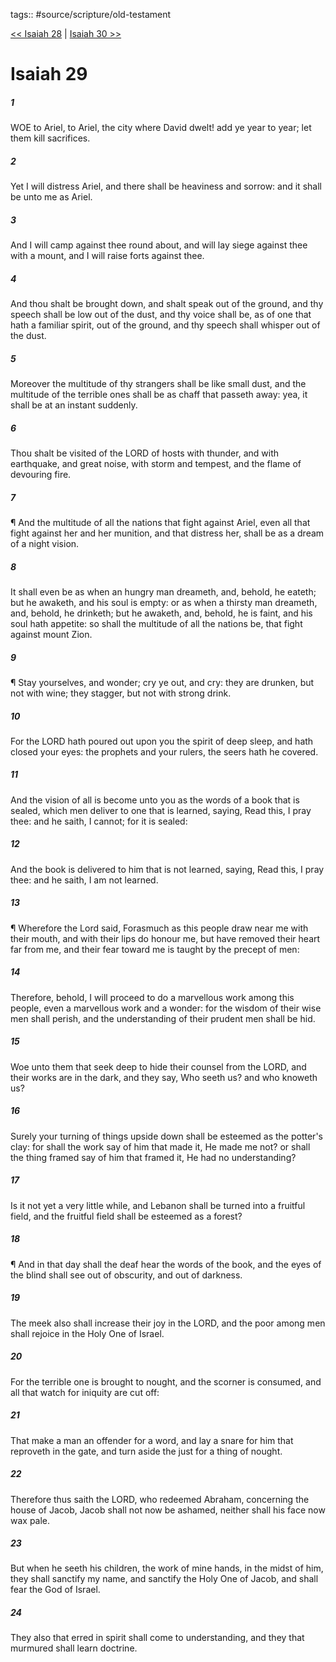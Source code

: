 tags:: #source/scripture/old-testament

[<< Isaiah 28](/old-testament/23_Isaiah/Isaiah_28.md) | [Isaiah 30 >>](/old-testament/23_Isaiah/Isaiah_30.md)

# Isaiah 29

##### 1

WOE to Ariel, to Ariel, the city where David dwelt! add ye year to year; let them kill sacrifices.

##### 2

Yet I will distress Ariel, and there shall be heaviness and sorrow: and it shall be unto me as Ariel.

##### 3

And I will camp against thee round about, and will lay siege against thee with a mount, and I will raise forts against thee.

##### 4

And thou shalt be brought down, and shalt speak out of the ground, and thy speech shall be low out of the dust, and thy voice shall be, as of one that hath a familiar spirit, out of the ground, and thy speech shall whisper out of the dust.

##### 5

Moreover the multitude of thy strangers shall be like small dust, and the multitude of the terrible ones shall be as chaff that passeth away: yea, it shall be at an instant suddenly.

##### 6

Thou shalt be visited of the LORD of hosts with thunder, and with earthquake, and great noise, with storm and tempest, and the flame of devouring fire.

##### 7

¶ And the multitude of all the nations that fight against Ariel, even all that fight against her and her munition, and that distress her, shall be as a dream of a night vision.

##### 8

It shall even be as when an hungry man dreameth, and, behold, he eateth; but he awaketh, and his soul is empty: or as when a thirsty man dreameth, and, behold, he drinketh; but he awaketh, and, behold, he is faint, and his soul hath appetite: so shall the multitude of all the nations be, that fight against mount Zion.

##### 9

¶ Stay yourselves, and wonder; cry ye out, and cry: they are drunken, but not with wine; they stagger, but not with strong drink.

##### 10

For the LORD hath poured out upon you the spirit of deep sleep, and hath closed your eyes: the prophets and your rulers, the seers hath he covered.

##### 11

And the vision of all is become unto you as the words of a book that is sealed, which men deliver to one that is learned, saying, Read this, I pray thee: and he saith, I cannot; for it is sealed:

##### 12

And the book is delivered to him that is not learned, saying, Read this, I pray thee: and he saith, I am not learned.

##### 13

¶ Wherefore the Lord said, Forasmuch as this people draw near me with their mouth, and with their lips do honour me, but have removed their heart far from me, and their fear toward me is taught by the precept of men:

##### 14

Therefore, behold, I will proceed to do a marvellous work among this people, even a marvellous work and a wonder: for the wisdom of their wise men shall perish, and the understanding of their prudent men shall be hid.

##### 15

Woe unto them that seek deep to hide their counsel from the LORD, and their works are in the dark, and they say, Who seeth us? and who knoweth us?

##### 16

Surely your turning of things upside down shall be esteemed as the potter's clay: for shall the work say of him that made it, He made me not? or shall the thing framed say of him that framed it, He had no understanding?

##### 17

Is it not yet a very little while, and Lebanon shall be turned into a fruitful field, and the fruitful field shall be esteemed as a forest?

##### 18

¶ And in that day shall the deaf hear the words of the book, and the eyes of the blind shall see out of obscurity, and out of darkness.

##### 19

The meek also shall increase their joy in the LORD, and the poor among men shall rejoice in the Holy One of Israel.

##### 20

For the terrible one is brought to nought, and the scorner is consumed, and all that watch for iniquity are cut off:

##### 21

That make a man an offender for a word, and lay a snare for him that reproveth in the gate, and turn aside the just for a thing of nought.

##### 22

Therefore thus saith the LORD, who redeemed Abraham, concerning the house of Jacob, Jacob shall not now be ashamed, neither shall his face now wax pale.

##### 23

But when he seeth his children, the work of mine hands, in the midst of him, they shall sanctify my name, and sanctify the Holy One of Jacob, and shall fear the God of Israel.

##### 24

They also that erred in spirit shall come to understanding, and they that murmured shall learn doctrine.
